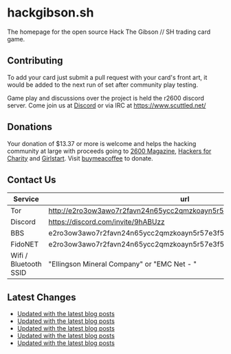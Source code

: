 # hackgibson.sh
The homepage for the open source Hack The Gibson // SH trading card game.


## Contributing

To add your card just submit a pull request with your card's front art, it would be added to the next run of set after community play testing.

Game play and discussions over the project is held the r2600 discord server. Come join us at [Discord](https://discord.com/invite/9hABUzz) or via IRC at https://www.scuttled.net/


## Donations

Your donation of $13.37 or more is welcome and helps the hacking community at large with proceeds going to [2600 Magazine](https://2600.com/), [Hackers for Charity](https://hackersforcharity.org) and [Girlstart](https://girlstart.org).  Visit [buymeacoffee](https://www.buymeacoffee.com/hackgibson.sh) to donate.


## Contact Us

Service | url
-|-
Tor | http://e2ro3ow3awo7r2favn24n65ycc2qmzkoayn5r57e3f56nvjwdcgg32ad.onion
Discord | https://discord.com/invite/9hABUzz
BBS | e2ro3ow3awo7r2favn24n65ycc2qmzkoayn5r57e3f56nvjwdcgg32ad.onion:23
FidoNET | e2ro3ow3awo7r2favn24n65ycc2qmzkoayn5r57e3f56nvjwdcgg32ad.onion:24554
Wifi / Bluetooth SSID | "Ellingson Mineral Company" or "EMC Net - <fidonet address>"

## Latest Changes
<!-- BLOG-POST-LIST:START -->
- [Updated with the latest blog posts](https://github.com/DFW2600/hackgibson.sh/commit/c9f1cefc93c72841a8e154698ba822d358ea1205)
- [Updated with the latest blog posts](https://github.com/DFW2600/hackgibson.sh/commit/77882913e3020a600a4abe4a3ee9f38d7a44bb33)
- [Updated with the latest blog posts](https://github.com/DFW2600/hackgibson.sh/commit/d9bc88c4db0501f1810ef38beb742b5a8c4b8e83)
- [Updated with the latest blog posts](https://github.com/DFW2600/hackgibson.sh/commit/d29530927857af69f42f92e9639484b8ffb62f4d)
- [Updated with the latest blog posts](https://github.com/DFW2600/hackgibson.sh/commit/85af23817c6c8b6685cea69a7eabed7d6b5ac82f)
<!-- BLOG-POST-LIST:END -->
